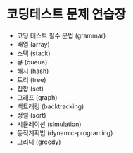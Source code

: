 # 코딩테스트 문제 연습장

- 코딩 테스트 필수 문법 (grammar)
- 배열 (array)
- 스택 (stack)
- 큐 (queue)
- 해시 (hash)
- 트리 (tree)
- 집합 (set)
- 그래프 (graph)
- 백트래킹 (backtracking)
- 정렬 (sort)
- 시뮬레이션 (simulation)
- 동적계획법 (dynamic-programing)
- 그리디 (greedy)